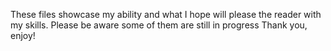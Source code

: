 These files showcase my ability and what I hope will please the reader with my skills. Please be aware some of them are still in progress Thank you, enjoy!
